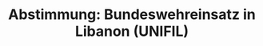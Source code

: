 ---
abstimmung:
  abstimmung: 2
  bundestagssitzung: 108
  legislaturperiode: 19
categories:
- Todo
data:
- title: Abstimmungsergebnis 20190628_2-data.pdf
  url: /res/2021-btw/abstimmungsergebnisse/20190628_2-data.pdf
- title: Abstimmungsergebnis 20190628_2_xls-data.xls
  url: /res/2021-btw/abstimmungsergebnisse/20190628_2_xls-data.xls
- title: Abstimmungsergebnis 20190628_2_xls-datacsv
  url: /res/2021-btw/abstimmungsergebnisse/csv/20190628_2_xls-datacsv
ergebnis:
  afd:
    enthaltung: 0
    gesamt: 91
    ja: 0
    nein: 79
    nichtabgegeben: 12
    ungueltig: 0
  bü90/gr:
    enthaltung: 2
    gesamt: 67
    ja: 56
    nein: 2
    nichtabgegeben: 7
    ungueltig: 0
  cdu/csu:
    enthaltung: 0
    gesamt: 246
    ja: 232
    nein: 0
    nichtabgegeben: 14
    ungueltig: 0
  die linke.:
    enthaltung: 0
    gesamt: 69
    ja: 0
    nein: 68
    nichtabgegeben: 1
    ungueltig: 0
  fdp:
    enthaltung: 0
    gesamt: 80
    ja: 68
    nein: 0
    nichtabgegeben: 12
    ungueltig: 0
  file: 20190628_2_xls-data.xls
  fraktionslos:
    enthaltung: 2
    gesamt: 4
    ja: 1
    nein: 0
    nichtabgegeben: 1
    ungueltig: 0
  spd:
    enthaltung: 0
    gesamt: 152
    ja: 133
    nein: 0
    nichtabgegeben: 19
    ungueltig: 0
layout: abstimmung
links:
- title: Link zu bundestag.de
  url: https://www.bundestag.de/parlament/plenum/abstimmung/abstimmung?id=611
preview: 'Deutscher Bundestag


  108. Sitzung des Deutschen Bundestages

  am Freitag, 28. Juni 2019


  Endgültiges Ergebnis der Namentlichen Abstimmung Nr. 2


  Beschlussempfehlung des Auswärtigen Ausschusses (3. Ausschuss) zu den Antrag der

  Bundesregierung

  Fortsetzung der Beteiligung bewaffneter deutscher Streitkräfte an der "United Nations

  Interim Force in Lebanon" (UNFIL)

  Drs. 19//9956 und 19/10722'
tags:
- Todo
title: 'Abstimmung: Bundeswehreinsatz in Libanon (UNIFIL)'
---